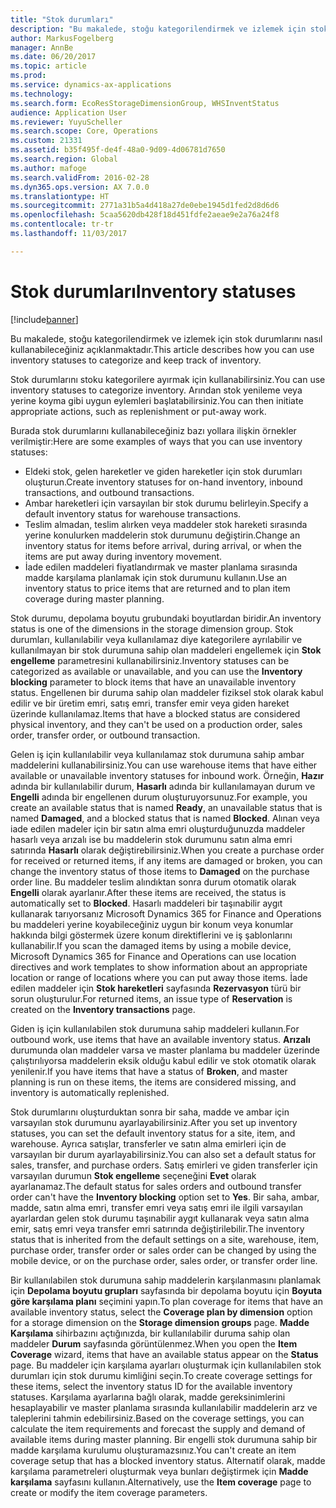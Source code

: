 ```yaml
---
title: "Stok durumları"
description: "Bu makalede, stoğu kategorilendirmek ve izlemek için stok durumlarını nasıl kullanabileceğiniz açıklanmaktadır."
author: MarkusFogelberg
manager: AnnBe
ms.date: 06/20/2017
ms.topic: article
ms.prod: 
ms.service: dynamics-ax-applications
ms.technology: 
ms.search.form: EcoResStorageDimensionGroup, WHSInventStatus
audience: Application User
ms.reviewer: YuyuScheller
ms.search.scope: Core, Operations
ms.custom: 21331
ms.assetid: b35f495f-de4f-48a0-9d09-4d06781d7650
ms.search.region: Global
ms.author: mafoge
ms.search.validFrom: 2016-02-28
ms.dyn365.ops.version: AX 7.0.0
ms.translationtype: HT
ms.sourcegitcommit: 2771a31b5a4d418a27de0ebe1945d1fed2d8d6d6
ms.openlocfilehash: 5caa5620db428f18d451fdfe2aeae9e2a76a24f8
ms.contentlocale: tr-tr
ms.lasthandoff: 11/03/2017

---
```


# <a name="inventory-statuses"></a><span data-ttu-id="3b447-103">Stok durumları</span><span class="sxs-lookup"><span data-stu-id="3b447-103">Inventory statuses</span></span>

[!include[banner](../includes/banner.md)]


<span data-ttu-id="3b447-104">Bu makalede, stoğu kategorilendirmek ve izlemek için stok durumlarını nasıl kullanabileceğiniz açıklanmaktadır.</span><span class="sxs-lookup"><span data-stu-id="3b447-104">This article describes how you can use inventory statuses to categorize and keep track of inventory.</span></span>

<span data-ttu-id="3b447-105">Stok durumlarını stoku kategorilere ayırmak için kullanabilirsiniz.</span><span class="sxs-lookup"><span data-stu-id="3b447-105">You can use inventory statuses to categorize inventory.</span></span> <span data-ttu-id="3b447-106">Arından stok yenileme veya yerine koyma gibi uygun eylemleri başlatabilirsiniz.</span><span class="sxs-lookup"><span data-stu-id="3b447-106">You can then initiate appropriate actions, such as replenishment or put-away work.</span></span>

<span data-ttu-id="3b447-107">Burada stok durumlarını kullanabileceğiniz bazı yollara ilişkin örnekler verilmiştir:</span><span class="sxs-lookup"><span data-stu-id="3b447-107">Here are some examples of ways that you can use inventory statuses:</span></span>

-   <span data-ttu-id="3b447-108">Eldeki stok, gelen hareketler ve giden hareketler için stok durumları oluşturun.</span><span class="sxs-lookup"><span data-stu-id="3b447-108">Create inventory statuses for on-hand inventory, inbound transactions, and outbound transactions.</span></span>
-   <span data-ttu-id="3b447-109">Ambar hareketleri için varsayılan bir stok durumu belirleyin.</span><span class="sxs-lookup"><span data-stu-id="3b447-109">Specify a default inventory status for warehouse transactions.</span></span>
-   <span data-ttu-id="3b447-110">Teslim almadan, teslim alırken veya maddeler stok hareketi sırasında yerine konulurken maddelerin stok durumunu değiştirin.</span><span class="sxs-lookup"><span data-stu-id="3b447-110">Change an inventory status for items before arrival, during arrival, or when the items are put away during inventory movement.</span></span>
-   <span data-ttu-id="3b447-111">İade edilen maddeleri fiyatlandırmak ve master planlama sırasında madde karşılama planlamak için stok durumunu kullanın.</span><span class="sxs-lookup"><span data-stu-id="3b447-111">Use an inventory status to price items that are returned and to plan item coverage during master planning.</span></span>

<span data-ttu-id="3b447-112">Stok durumu, depolama boyutu grubundaki boyutlardan biridir.</span><span class="sxs-lookup"><span data-stu-id="3b447-112">An inventory status is one of the dimensions in the storage dimension group.</span></span> <span data-ttu-id="3b447-113">Stok durumları, kullanılabilir veya kullanılamaz diye kategorilere ayrılabilir ve kullanılmayan bir stok durumuna sahip olan maddeleri engellemek için **Stok engelleme** parametresini kullanabilirsiniz.</span><span class="sxs-lookup"><span data-stu-id="3b447-113">Inventory statuses can be categorized as available or unavailable, and you can use the **Inventory blocking** parameter to block items that have an unavailable inventory status.</span></span> <span data-ttu-id="3b447-114">Engellenen bir duruma sahip olan maddeler fiziksel stok olarak kabul edilir ve bir üretim emri, satış emri, transfer emir veya giden hareket üzerinde kullanılamaz.</span><span class="sxs-lookup"><span data-stu-id="3b447-114">Items that have a blocked status are considered physical inventory, and they can't be used on a production order, sales order, transfer order, or outbound transaction.</span></span>

<span data-ttu-id="3b447-115">Gelen iş için kullanılabilir veya kullanılamaz stok durumuna sahip ambar maddelerini kullanabilirsiniz.</span><span class="sxs-lookup"><span data-stu-id="3b447-115">You can use warehouse items that have either available or unavailable inventory statuses for inbound work.</span></span> <span data-ttu-id="3b447-116">Örneğin, **Hazır** adında bir kullanılabilir durum, **Hasarlı** adında bir kullanılamayan durum ve **Engelli** adında bir engellenen durum oluşturuyorsunuz.</span><span class="sxs-lookup"><span data-stu-id="3b447-116">For example, you create an available status that is named **Ready**, an unavailable status that is named **Damaged**, and a blocked status that is named **Blocked**.</span></span> <span data-ttu-id="3b447-117">Alınan veya iade edilen madeler için bir satın alma emri oluşturduğunuzda maddeler hasarlı veya arızalı ise bu maddelerin stok durumunu satın alma emri satırında **Hasarlı** olarak değiştirebilirsiniz.</span><span class="sxs-lookup"><span data-stu-id="3b447-117">When you create a purchase order for received or returned items, if any items are damaged or broken, you can change the inventory status of those items to **Damaged** on the purchase order line.</span></span> <span data-ttu-id="3b447-118">Bu maddeler teslim alındıktan sonra durum otomatik olarak **Engelli** olarak ayarlanır.</span><span class="sxs-lookup"><span data-stu-id="3b447-118">After these items are received, the status is automatically set to **Blocked**.</span></span> <span data-ttu-id="3b447-119">Hasarlı maddeleri bir taşınabilir aygıt kullanarak tarıyorsanız Microsoft Dynamics 365 for Finance and Operations bu maddeleri yerine koyabileceğiniz uygun bir konum veya konumlar hakkında bilgi göstermek üzere konum direktiflerini ve iş şablonlarını kullanabilir.</span><span class="sxs-lookup"><span data-stu-id="3b447-119">If you scan the damaged items by using a mobile device, Microsoft Dynamics 365 for Finance and Operations can use location directives and work templates to show information about an appropriate location or range of locations where you can put away those items.</span></span> <span data-ttu-id="3b447-120">İade edilen maddeler için **Stok hareketleri** sayfasında **Rezervasyon** türü bir sorun oluşturulur.</span><span class="sxs-lookup"><span data-stu-id="3b447-120">For returned items, an issue type of **Reservation** is created on the **Inventory transactions** page.</span></span>

<span data-ttu-id="3b447-121">Giden iş için kullanılabilen stok durumuna sahip maddeleri kullanın.</span><span class="sxs-lookup"><span data-stu-id="3b447-121">For outbound work, use items that have an available inventory status.</span></span> <span data-ttu-id="3b447-122">**Arızalı** durumunda olan maddeler varsa ve master planlama bu maddeler üzerinde çalıştırılıyorsa maddelerin eksik olduğu kabul edilir ve stok otomatik olarak yenilenir.</span><span class="sxs-lookup"><span data-stu-id="3b447-122">If you have items that have a status of **Broken**, and master planning is run on these items, the items are considered missing, and inventory is automatically replenished.</span></span>

<span data-ttu-id="3b447-123">Stok durumlarını oluşturduktan sonra bir saha, madde ve ambar için varsayılan stok durumunu ayarlayabilirsiniz.</span><span class="sxs-lookup"><span data-stu-id="3b447-123">After you set up inventory statuses, you can set the default inventory status for a site, item, and warehouse.</span></span> <span data-ttu-id="3b447-124">Ayrıca satışlar, transferler ve satın alma emirleri için de varsayılan bir durum ayarlayabilirsiniz.</span><span class="sxs-lookup"><span data-stu-id="3b447-124">You can also set a default status for sales, transfer, and purchase orders.</span></span> <span data-ttu-id="3b447-125">Satış emirleri ve giden transferler için varsayılan durumun **Stok engelleme** seçeneğini **Evet** olarak ayarlanamaz.</span><span class="sxs-lookup"><span data-stu-id="3b447-125">The default status for sales orders and outbound transfer order can't have the **Inventory blocking** option set to **Yes**.</span></span> <span data-ttu-id="3b447-126">Bir saha, ambar, madde, satın alma emri, transfer emri veya satış emri ile ilgili varsayılan ayarlardan gelen stok durumu taşınabilir aygıt kullanarak veya satın alma emir, satış emri veya transfer emri satırında değiştirilebilir.</span><span class="sxs-lookup"><span data-stu-id="3b447-126">The inventory status that is inherited from the default settings on a site, warehouse, item, purchase order, transfer order or sales order can be changed by using the mobile device, or on the purchase order, sales order, or transfer order line.</span></span>

<span data-ttu-id="3b447-127">Bir kullanılabilen stok durumuna sahip maddelerin karşılanmasını planlamak için **Depolama boyutu grupları** sayfasında bir depolama boyutu için **Boyuta göre karşılama planı** seçimini yapın.</span><span class="sxs-lookup"><span data-stu-id="3b447-127">To plan coverage for items that have an available inventory status, select the **Coverage plan by dimension** option for a storage dimension on the **Storage dimension groups** page.</span></span> <span data-ttu-id="3b447-128">**Madde Karşılama** sihirbazını açtığınızda, bir kullanılabilir duruma sahip olan maddeler **Durum** sayfasında görüntülenmez.</span><span class="sxs-lookup"><span data-stu-id="3b447-128">When you open the **Item Coverage** wizard, items that have an available status appear on the **Status** page.</span></span> <span data-ttu-id="3b447-129">Bu maddeler için karşılama ayarları oluşturmak için kullanılabilen stok durumları için stok durumu kimliğini seçin.</span><span class="sxs-lookup"><span data-stu-id="3b447-129">To create coverage settings for these items, select the inventory status ID for the available inventory statuses.</span></span> <span data-ttu-id="3b447-130">Karşılama ayarlarına bağlı olarak, madde gereksinimlerini hesaplayabilir ve master planlama sırasında kullanılabilir maddelerin arz ve taleplerini tahmin edebilirsiniz.</span><span class="sxs-lookup"><span data-stu-id="3b447-130">Based on the coverage settings, you can calculate the item requirements and forecast the supply and demand of available items during master planning.</span></span> <span data-ttu-id="3b447-131">Bir engelli stok durumuna sahip bir madde karşılama kurulumu oluşturamazsınız.</span><span class="sxs-lookup"><span data-stu-id="3b447-131">You can't create an item coverage setup that has a blocked inventory status.</span></span> <span data-ttu-id="3b447-132">Alternatif olarak, madde karşılama parametreleri oluşturmak veya bunları değiştirmek için **Madde karşılama** sayfasını kullanın.</span><span class="sxs-lookup"><span data-stu-id="3b447-132">Alternatively, use the **Item coverage** page to create or modify the item coverage parameters.</span></span>

